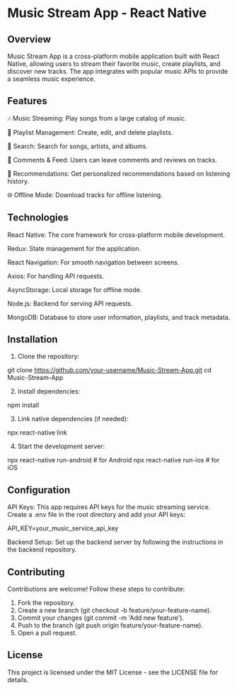 # Music Stream App - React Native

## Overview

Music Stream App is a cross-platform mobile application built with React Native, allowing users to stream their favorite music, create playlists, and discover new tracks. The app integrates with popular music APIs to provide a seamless music experience.

## Features

🎶 Music Streaming: Play songs from a large catalog of music.

📅 Playlist Management: Create, edit, and delete playlists.

🔎 Search: Search for songs, artists, and albums.

💬 Comments & Feed: Users can leave comments and reviews on tracks.

🧭 Recommendations: Get personalized recommendations based on listening history.

🌐 Offline Mode: Download tracks for offline listening.

## Technologies
React Native: The core framework for cross-platform mobile development.

Redux: State management for the application.

React Navigation: For smooth navigation between screens.

Axios: For handling API requests.

AsyncStorage: Local storage for offline mode.

Node.js: Backend for serving API requests.

MongoDB: Database to store user information, playlists, and track metadata.

## Installation

1. Clone the repository:

git clone https://github.com/your-username/Music-Stream-App.git
cd Music-Stream-App

2. Install dependencies:

npm install

3. Link native dependencies (if needed):

npx react-native link

4. Start the development server:

npx react-native run-android   # for Android
npx react-native run-ios       # for iOS

## Configuration

API Keys: This app requires API keys for the music streaming service. Create a .env file in the root directory and add your API keys:

API_KEY=your_music_service_api_key

Backend Setup: Set up the backend server by following the instructions in the backend repository.

## Contributing

Contributions are welcome! Follow these steps to contribute:

1. Fork the repository.
2. Create a new branch (git checkout -b feature/your-feature-name).
3. Commit your changes (git commit -m 'Add new feature').
4. Push to the branch (git push origin feature/your-feature-name).
5. Open a pull request.

## License
This project is licensed under the MIT License - see the LICENSE file for details.

